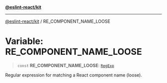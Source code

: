 [**@eslint-react/kit**](../README.md)

***

[@eslint-react/kit](../README.md) / RE\_COMPONENT\_NAME\_LOOSE

# Variable: RE\_COMPONENT\_NAME\_LOOSE

> `const` **RE\_COMPONENT\_NAME\_LOOSE**: [`RegExp`](https://developer.mozilla.org/docs/Web/JavaScript/Reference/Global_Objects/RegExp)

Regular expression for matching a React component name (loose).
